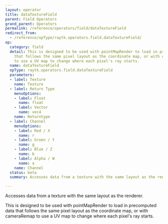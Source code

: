 ```yaml
---
layout: operator
title: dataTextureField
parent: Field Operators
grand_parent: Operators
permalink: /reference/operators/field/dataTextureField
redirect_from:
  - /reference/opType/raytk.operators.field.dataTextureField/
op:
  category: field
  detail: This is designed to be used with pointMapRender to load in precomputed data
    that follows the same pixel layout as the coordinate map, or with cameraRemap
    to use a UV map to change where each pixel's ray starts.
  name: dataTextureField
  opType: raytk.operators.field.dataTextureField
  parameters:
  - label: Texture
    name: Texture
  - label: Return Type
    menuOptions:
    - label: Float
      name: float
    - label: Vector
      name: vec4
    name: Returntype
  - label: Channel
    menuOptions:
    - label: Red / X
      name: r
    - label: Green / Y
      name: g
    - label: Blue / Z
      name: b
    - label: Alpha / W
      name: a
    name: Channel
  status: beta
  summary: Accesses data from a texture with the same layout as the renderer.

---
```



Accesses data from a texture with the same layout as the renderer.

This is designed to be used with pointMapRender to load in precomputed data that follows the same pixel layout as the coordinate map, or with cameraRemap to use a UV map to change where each pixel's ray starts.